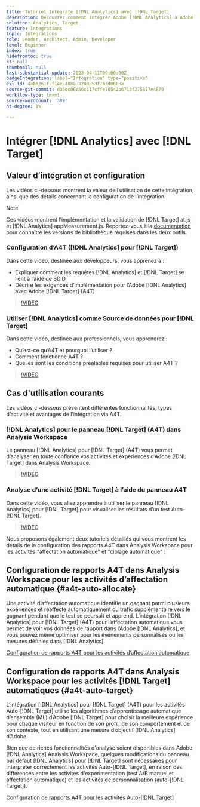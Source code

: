 ```yaml
---
title: Tutoriel Integrate [!DNL Analytics] avec [!DNL Target]
description: Découvrez comment intégrer Adobe [!DNL Analytics] à Adobe [!DNL Target].
solution: Analytics, Target
feature: Integrations
topic: Integrations
role: Leader, Architect, Admin, Developer
level: Beginner
index: true
hidefromtoc: true
kt: null
thumbnail: null
last-substantial-update: 2023-04-11T00:00:00Z
badgeIntegration: label="Intégration" type="positive"
exl-id: 4ab6c61f-f14e-408a-a700-53f7b3d0600a
source-git-commit: d35dc06c56c117cffe70542b6713f275877e4879
workflow-type: tm+mt
source-wordcount: '389'
ht-degree: 1%

---
```


# Intégrer [!DNL Analytics] avec [!DNL Target]


## Valeur d’intégration et configuration

Les vidéos ci-dessous montrent la valeur de l’utilisation de cette intégration, ainsi que des détails concernant la configuration de l’intégration.

>[!NOTE]
>
>Ces vidéos montrent l’implémentation et la validation de [!DNL Target] at.js et [!DNL Analytics] appMeasurement.js. Reportez-vous à la [documentation](https://experienceleague.adobe.com/docs/target/using/integrate/a4t/a4timplementation.html?lang=fr) pour connaître les versions de bibliothèque requises dans les deux outils.

### Configuration d’A4T ([!DNL Analytics] pour [!DNL Target])

Dans cette vidéo, destinée aux développeurs, vous apprenez à :

* Expliquer comment les requêtes [!DNL Analytics] et [!DNL Target] se lient à l’aide de SDID
* Décrire les exigences d’implémentation pour l’Adobe [!DNL Analytics] avec Adobe [!DNL Target] (A4T)

>[!VIDEO](https://video.tv.adobe.com/v/35146/?quality=12&learn=on)

### Utiliser [!DNL Analytics] comme Source de données pour [!DNL Target]

Dans cette vidéo, destinée aux professionnels, vous apprendrez :

* Qu’est-ce qu’A4T et pourquoi l’utiliser ?
* Comment fonctionne A4T ?
* Quelles sont les conditions préalables requises pour utiliser A4T ?

>[!VIDEO](https://video.tv.adobe.com/v/17384/?quality=12&learn=on)


## Cas d&#39;utilisation courants

Les vidéos ci-dessous présentent différentes fonctionnalités, types d’activité et avantages de l’intégration via A4T.

### [!DNL Analytics] pour le panneau [!DNL Target] (A4T) dans Analysis Workspace

Le panneau [!DNL Analytics] pour [!DNL Target] (A4T) vous permet d’analyser en toute confiance vos activités et expériences d’Adobe [!DNL Target] dans Analysis Workspace.

>[!VIDEO](https://video.tv.adobe.com/v/37247/?quality=12&learn=on)

### Analyse d’une activité [!DNL Target] à l’aide du panneau A4T

Dans cette vidéo, vous allez apprendre à utiliser le panneau [!DNL Analytics] pour [!DNL Target] pour visualiser les résultats d’un test Auto-[!DNL Target].

>[!VIDEO](https://video.tv.adobe.com/v/333270/?quality=12&learn=on)

Nous proposons également deux tutoriels détaillés qui vous montrent les détails de la configuration des rapports A4T dans Analysis Workspace pour les activités &quot;affectation automatique&quot; et &quot;ciblage automatique&quot; :

## Configuration de rapports A4T dans Analysis Workspace pour les activités d’affectation automatique {#a4t-auto-allocate}

Une activité d’affectation automatique identifie un gagnant parmi plusieurs expériences et réaffecte automatiquement du trafic supplémentaire vers le gagnant pendant que le test se poursuit et apprend. L’intégration [!DNL Analytics] pour [!DNL Target] (A4T) pour l’affectation automatique vous permet de voir vos données de rapport dans l’Adobe [!DNL Analytics], et vous pouvez même optimiser pour les événements personnalisés ou les mesures définies dans [!DNL Analytics].

<a href="https://experienceleague.adobe.com/docs/target-learn/tutorials/integrations/set-up-a4t-reports-in-analysis-workspace-for-auto-allocate-activities.html?lang=fr" class="spectrum-Button spectrum-Button--primary spectrum-Button--sizeM" target="_blank">
  <span class="spectrum-Button-label has-no-wrap has-text-weight-bold">Configuration de rapports A4T pour les activités d’affectation automatique</span>
</a>

## Configuration de rapports A4T dans Analysis Workspace pour les activités [!DNL Target] automatiques {#a4t-auto-target}

L’intégration [!DNL Analytics] pour [!DNL Target] (A4T) pour les activités Auto-[!DNL Target] utilise les algorithmes d’apprentissage automatique d’ensemble (ML) d’Adobe [!DNL Target] pour choisir la meilleure expérience pour chaque visiteur en fonction de son profil, de son comportement et de son contexte, tout en utilisant une mesure d’objectif [!DNL Analytics] d’Adobe.

Bien que de riches fonctionnalités d&#39;analyse soient disponibles dans Adobe [!DNL Analytics] Analysis Workspace, quelques modifications du panneau par défaut [!DNL Analytics] pour [!DNL Target] sont nécessaires pour interpréter correctement les activités Auto-[!DNL Target], en raison des différences entre les activités d&#39;expérimentation (test A/B manuel et affectation automatique) et les activités de personnalisation (auto-[!DNL Target]).

<a href="https://experienceleague.adobe.com/docs/target-learn/tutorials/integrations/set-up-a4t-reports-in-analysis-workspace-for-auto-target-activities.html?lang=fr" class="spectrum-Button spectrum-Button--primary spectrum-Button--sizeM" target="_blank">
  <span class="spectrum-Button-label has-no-wrap has-text-weight-bold">Configuration de rapports A4T pour les activités Auto-[!DNL Target]</span>
</a>
